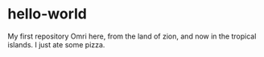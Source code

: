 # hello-world
My first repository 
Omri here, from the land of zion, and now in the tropical islands. 
I just ate some pizza. 
